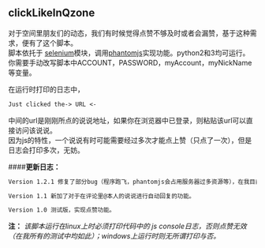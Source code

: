 ##   clickLikeInQzone
对于空间里朋友们的动态，我们有时候觉得点赞不够及时或者会漏赞，基于这种需求，便有了这个脚本。<br>
脚本依托于 [selenium](https://github.com/SeleniumHQ/selenium)模块，调用[phantomjs](https://github.com/ariya/phantomjs)实现功能。python2和3均可运行。<br>
你需要手动改写脚本中ACCOUNT，PASSWORD，myAccount，myNickName等变量。

在运行时打印的日志中，

```markdown
Just clicked the-> URL <-

```

中间的url是刚刚所点的说说地址，如果你在浏览器中已登录，则粘贴该url可以直接访问该说说。<br>
因为js的特性，一个说说有时可能需要经过多次才能点上赞（只点了一次），但是日志会打印多次，无妨。

####**更新日志：**

```markdown
Version 1.2.1 修复了部分bug（程序跑飞，phantomjs会占用服务器过多资源等），在我目前所有的测试中都是通过的，较稳定。

Version 1.1 新加了对于在评论里@本人的说说进行自动回复的功能。

Version 1.0 测试版，实现点赞功能。
``` 
**注：**
*该脚本运行在linux上时必须打印代码中的 js console日志，否则点赞无效（在我所有的测试中均如此）；windows上运行时则无所谓打印与否。*
